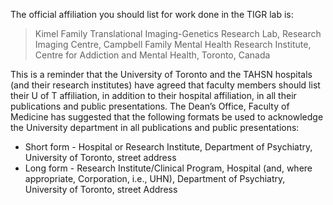 The official affiliation you should list for work done in the TIGR lab is: 
> Kimel Family Translational Imaging-Genetics Research Lab, Research Imaging Centre, Campbell Family Mental Health Research Institute, Centre for Addiction and Mental Health, Toronto, Canada

This is a reminder that the University of Toronto and the TAHSN hospitals (and their research institutes) have agreed that faculty members should list their U of T affiliation, in addition to their hospital affiliation, in all their publications and public presentations. The Dean’s Office, Faculty of Medicine has suggested that the following formats be used to acknowledge the University department in all publications and public presentations:

+ Short form - Hospital or Research Institute, Department of Psychiatry, University of Toronto, street address
+ Long form - Research Institute/Clinical Program, Hospital (and, where appropriate, Corporation, i.e., UHN), Department of Psychiatry, University of Toronto, street Address